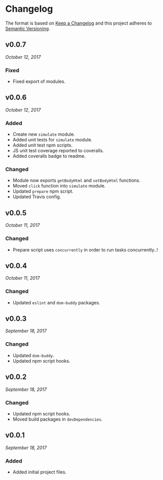 # Changelog

The format is based on [Keep a Changelog](http://keepachangelog.com/en/1.0.0/)
and this project adheres to [Semantic Versioning](http://semver.org/spec/v2.0.0.html).

v0.0.7
------------------------------
*October 12, 2017*

### Fixed
- Fixed export of modules.


v0.0.6
------------------------------
*October 12, 2017*

### Added
- Create new `simulate` module.
- Added unit tests for `simulate` module.
- Added unit test npm scripts.
- JS unit test coverage reported to coveralls.
- Added coveralls badge to readme.

### Changed
- Module now exports `getBodyHtml` and `setBodyHtml` functions.
- Moved `click` function into `simulate` module.
- Updated `prepare` npm script.
- Updated Travis config.


v0.0.5
------------------------------
*October 11, 2017*

### Changed
- Prepare script uses `concurrently` in order to run tasks concurrently..!


v0.0.4
------------------------------
*October 11, 2017*

### Changed
- Updated `eslint` and `dom-buddy` packages.


v0.0.3
------------------------------
*September 18, 2017*

### Changed
- Updated `dom-buddy`.
- Updated npm script hooks.


v0.0.2
------------------------------
*September 18, 2017*

### Changed
- Updated npm script hooks.
- Moved build packages in `devDependencies`.


v0.0.1
------------------------------
*September 18, 2017*

### Added
- Added initial project files.
